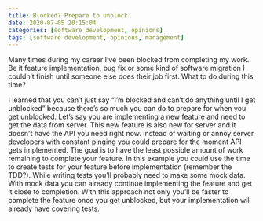 ```yaml
---
title: Blocked? Prepare to unblock
date: 2020-07-05 20:15:04
categories: [software development, opinions]
tags: [software development, opinions, management]
---
```

Many times during my career I’ve been blocked from completing my work. Be it feature implementation, bug fix or some kind of software migration I couldn’t finish until someone else does their job first. What to do during this time? 
<!--more-->
I learned that you can’t just say “I’m blocked and can’t do anything until I get unblocked” because there’s so much you can do to prepare for when you get unblocked. Let’s say you are implementing a new feature and need to get the data from server. This new feature is also new for server and it doesn't have the API you need right now. Instead of waiting or annoy server developers with constant pinging you could prepare for the moment API gets implemented. The goal is to have the least possible amount of work remaining to complete your feature. In this example you could use the time to create tests for your feature before implementation (remember the TDD?). While writing tests you’ll probably need to make some mock data. With mock data you can already continue implementing the feature and get it close to completion. With this approach not only you’ll be faster to complete the feature once you get unblocked, but your implementation will already have covering tests.  